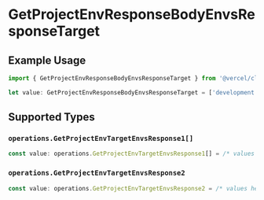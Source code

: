 # GetProjectEnvResponseBodyEnvsResponseTarget

## Example Usage

```typescript
import { GetProjectEnvResponseBodyEnvsResponseTarget } from '@vercel/client/models/operations';

let value: GetProjectEnvResponseBodyEnvsResponseTarget = ['development'];
```

## Supported Types

### `operations.GetProjectEnvTargetEnvsResponse1[]`

```typescript
const value: operations.GetProjectEnvTargetEnvsResponse1[] = /* values here */
```

### `operations.GetProjectEnvTargetEnvsResponse2`

```typescript
const value: operations.GetProjectEnvTargetEnvsResponse2 = /* values here */
```
